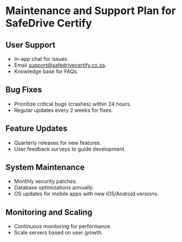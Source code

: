 # Maintenance and Support Plan for SafeDrive Certify

## User Support
- In-app chat for issues.
- Email support@safedrivecertify.co.za.
- Knowledge base for FAQs.

## Bug Fixes
- Prioritize critical bugs (crashes) within 24 hours.
- Regular updates every 2 weeks for fixes.

## Feature Updates
- Quarterly releases for new features.
- User feedback surveys to guide development.

## System Maintenance
- Monthly security patches.
- Database optimizations annually.
- OS updates for mobile apps with new iOS/Android versions.

## Monitoring and Scaling
- Continuous monitoring for performance.
- Scale servers based on user growth.
